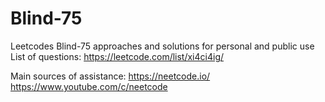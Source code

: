 # Blind-75
Leetcodes Blind-75 approaches and solutions for personal and public use
List of questions:
https://leetcode.com/list/xi4ci4ig/

Main sources of assistance:
https://neetcode.io/
https://www.youtube.com/c/neetcode
